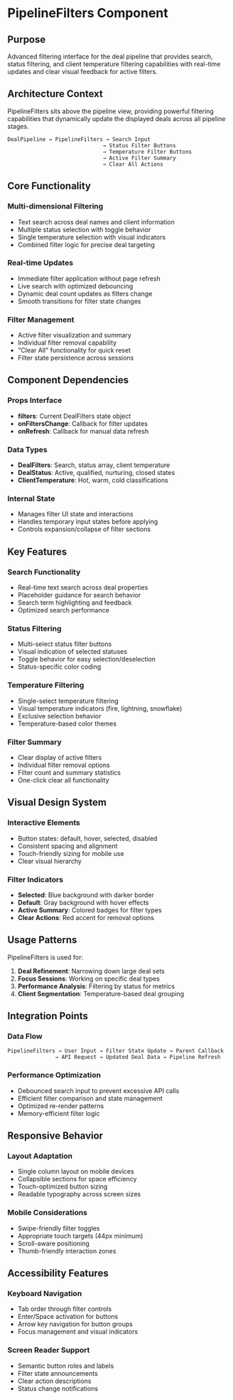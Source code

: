# PipelineFilters Component

## Purpose
Advanced filtering interface for the deal pipeline that provides search, status filtering, and client temperature filtering capabilities with real-time updates and clear visual feedback for active filters.

## Architecture Context
PipelineFilters sits above the pipeline view, providing powerful filtering capabilities that dynamically update the displayed deals across all pipeline stages.

```
DealPipeline → PipelineFilters → Search Input
                              → Status Filter Buttons
                              → Temperature Filter Buttons
                              → Active Filter Summary
                              → Clear All Actions
```

## Core Functionality

### Multi-dimensional Filtering
- Text search across deal names and client information
- Multiple status selection with toggle behavior
- Single temperature selection with visual indicators
- Combined filter logic for precise deal targeting

### Real-time Updates
- Immediate filter application without page refresh
- Live search with optimized debouncing
- Dynamic deal count updates as filters change
- Smooth transitions for filter state changes

### Filter Management
- Active filter visualization and summary
- Individual filter removal capability
- "Clear All" functionality for quick reset
- Filter state persistence across sessions

## Component Dependencies

### Props Interface
- **filters**: Current DealFilters state object
- **onFiltersChange**: Callback for filter updates
- **onRefresh**: Callback for manual data refresh

### Data Types
- **DealFilters**: Search, status array, client temperature
- **DealStatus**: Active, qualified, nurturing, closed states
- **ClientTemperature**: Hot, warm, cold classifications

### Internal State
- Manages filter UI state and interactions
- Handles temporary input states before applying
- Controls expansion/collapse of filter sections

## Key Features

### Search Functionality
- Real-time text search across deal properties
- Placeholder guidance for search behavior
- Search term highlighting and feedback
- Optimized search performance

### Status Filtering
- Multi-select status filter buttons
- Visual indication of selected statuses
- Toggle behavior for easy selection/deselection
- Status-specific color coding

### Temperature Filtering
- Single-select temperature filtering
- Visual temperature indicators (fire, lightning, snowflake)
- Exclusive selection behavior
- Temperature-based color themes

### Filter Summary
- Clear display of active filters
- Individual filter removal options
- Filter count and summary statistics
- One-click clear all functionality

## Visual Design System

### Interactive Elements
- Button states: default, hover, selected, disabled
- Consistent spacing and alignment
- Touch-friendly sizing for mobile use
- Clear visual hierarchy

### Filter Indicators
- **Selected**: Blue background with darker border
- **Default**: Gray background with hover effects
- **Active Summary**: Colored badges for filter types
- **Clear Actions**: Red accent for removal options

## Usage Patterns

PipelineFilters is used for:
1. **Deal Refinement**: Narrowing down large deal sets
2. **Focus Sessions**: Working on specific deal types
3. **Performance Analysis**: Filtering by status for metrics
4. **Client Segmentation**: Temperature-based deal grouping

## Integration Points

### Data Flow
```
PipelineFilters → User Input → Filter State Update → Parent Callback
               → API Request → Updated Deal Data → Pipeline Refresh
```

### Performance Optimization
- Debounced search input to prevent excessive API calls
- Efficient filter comparison and state management
- Optimized re-render patterns
- Memory-efficient filter logic

## Responsive Behavior

### Layout Adaptation
- Single column layout on mobile devices
- Collapsible sections for space efficiency
- Touch-optimized button sizing
- Readable typography across screen sizes

### Mobile Considerations
- Swipe-friendly filter toggles
- Appropriate touch targets (44px minimum)
- Scroll-aware positioning
- Thumb-friendly interaction zones

## Accessibility Features

### Keyboard Navigation
- Tab order through filter controls
- Enter/Space activation for buttons
- Arrow key navigation for button groups
- Focus management and visual indicators

### Screen Reader Support
- Semantic button roles and labels
- Filter state announcements
- Clear action descriptions
- Status change notifications